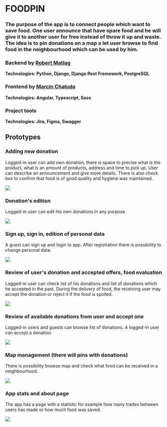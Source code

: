 # FOODPIN

### The purpose of the app is to connect people which want to save food. One user announce that have spare food and he will give it to another user for free instead of throw it up and waste. The idea is to pin donations on a map a let user browse to find food in the neighbourhood which can be used by him. 

### Backend by [Robert Matląg](http://github.com/RobertMatlag)
**Technologies: Python, Django, Django Rest Framework, PostgreSQL**

### Frontend by [Marcin Chałuda](http://github.com/marcinchaluda)
**Technologies: Angular, Typescript, Sass**

### Project tools
**Technologies: Jira, Figma, Swagger**

## Prototypes
### Adding new donation
Logged-in user can add own donation, there is space to precise what is the product, what is an amount of products, 
address and time to pick up. User can describe an announcement and give more details.
There is also check box to confirm that food is of good quality and hygiene was maintained.

![](Docs/gifs/f1.gif)
### Donation's edition
Logged-in user can edit his own donations in any purpose.

![](Docs/gifs/f2.gif)

### Sign up, sign in, edition of personal data
A guest can sign up and login to app. After registration there is possibility to change personal data.

![](Docs/gifs/f3.gif)

### Review of user's donation and accepted offers, food evaluation
Logged-in user can check list of his donations and list of donations which he accepted in the past.
During the delivery of food, the receiving user may accept the donation or reject it if the food is spoiled.

![](Docs/gifs/f4.gif)

### Review of available donations from user and accept one
Logged-in users and guests can browse list of donations. A logged-in user can accept a donation.

![](Docs/gifs/f5.gif)

### Map management (there will pins with donations)
There is possibility browse map and check what food can be received in a neighbourhood.

![](Docs/gifs/f6.gif)

### App stats and about page
The app has a page with a statistic for example how many trades between users has made or how much food was saved.

![](Docs/gifs/f7.gif)
